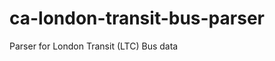 ca-london-transit-bus-parser
============================

Parser for London Transit (LTC) Bus data
